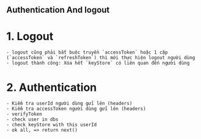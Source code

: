 ## Authentication And logout

# 1. Logout
    - logout cũng phải bắt buộc truyền `accessToken` hoặc 1 cặp (`accessToken` và `refreshToken`) thì mới thực hiện logout người dùng
    - logout thành công: Xóa hết `keyStore` có liên quan đến người dùng
# 2. Authentication
    - Kiểm tra userId người dùng gửi lên (headers)
    - Kiểm tra accessToken người dùng gửi lên (headers)
    - verifyToken
    - check user in dbs
    - check keyStore with this userId
    - ok all, => return next()